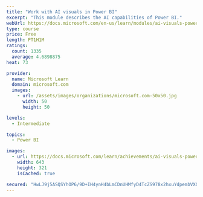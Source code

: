 ```yaml
---
title: "Work with AI visuals in Power BI"
excerpt: "This module describes the AI capabilities of Power BI."
webUrl: https://docs.microsoft.com/en-us/learn/modules/ai-visuals-power-bi/
type: course
price: Free
length: PT1H1M
ratings:
  count: 1335
  average: 4.6898875
heat: 73

provider:
  name: Microsoft Learn
  domain: microsoft.com
  images:
    - url: /assets/images/organizations/microsoft.com-50x50.jpg
      width: 50
      height: 50

levels:
  - Intermediate

topics:
  - Power BI

images:
  - url: https://docs.microsoft.com/learn/achievements/ai-visuals-power-bi-social.png
    width: 643
    height: 321
    isCached: true

secured: "HwLJ9j5ASQSYhOP6/9D+IH4ynH4bLmCDnUHMfyD4TcZS978x2hxuYdpembVXOOhJ5o5qKqb2owy0s49AWRxw9G6+zvhwl0j96LFJgYyhej/9g0FPYrfB/Ka5ittv+Cmg4YtY1D7VQOdJ5M/xr3jHSCcgWz2MlRzxYhaqE/uyDtM5IcJtzn5Tv36G483xzOVihiZY2dLEC069P+qF/314dG9uzzBF/VK5keBv/2RMmzLdsGO2yETHFXkuN16DsZ74cZUggqZxkbwdUEDXgB4ixxAIeXR2MraLg1Q76pxgsijvFBzBM0YNV1uiWpBe1UQjckj+j6mHJ/MPS6N8y5a9w7d/unPJ63DnMGiA2OQBwN2OzM5bA+WGnK8r4eqvqFzTc8EJJ6nDFcuRz+k4TRLkRNnHQtxQObrJ8vTp2zfF21A=;iVum+6fWmyM2kPKVv+Wfmw=="
---
```


